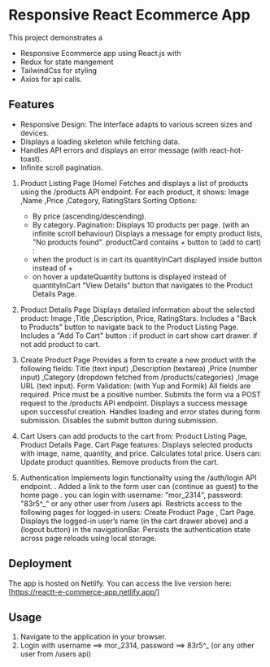 # Responsive React Ecommerce App 
 This project demonstrates a
 - Responsive Ecommerce app using React.js with
  - Redux for state mangement
  -  TailwindCss for styling
  -  Axios for api calls.
 
## Features

- Responsive Design: The interface adapts to various screen sizes and devices.
-  Displays a loading skeleton while fetching data.
-  Handles API errors and displays an error message (with react-hot-toast).
-  Infinite scroll pagination.
  
1. Product Listing Page (Home)
   Fetches and displays a list of products using the /products API endpoint.
   For each product, it shows: Image ,Name ,Price ,Category, RatingStars
   Sorting Options:
     - By price (ascending/descending).
     - By category.
   Pagination: Displays 10 products per page. (with an infinite scroll behaviour)
   Displays a message for empty product lists, "No products found".
   productCard contains + button to (add to cart) :
     - when the product is in cart its quantityInCart displayed inside button instead of +
     - on hover a updateQuantity buttons is displayed instead of quantityInCart
   "View Details" button that navigates to the Product Details Page.

2. Product Details Page
   Displays detailed information about the selected product:
     Image ,Title ,Description, Price,  RatingStars.
   Includes a "Back to Products" button to navigate back to the Product Listing Page.
   Includes a "Add To Cart" button :
     if product in cart show cart drawer.
     if not add product to cart.

4. Create Product Page
   Provides a form to create a new product with the following fields:
   Title (text input) ,Description (textarea) ,Price (number input) ,Category (dropdown fetched from /products/categories) ,Image URL (text input).
   Form Validation: (with Yup and Formik)
     All fields are required.
     Price must be a positive number.
   Submits the form via a POST request to the /products API endpoint.
   Displays a success message upon successful creation.
   Handles loading and error states during form submission.
   Disables the submit button during submission.

5. Cart
   Users can add products to the cart from: Product Listing Page, Product Details Page.
   Cart Page features:
     Displays selected products with image, name, quantity, and price.
     Calculates total price.
     Users can:
       Update product quantities.
       Remove products from the cart.
6. Authentication
     Implements login functionality using the /auth/login API endpoint.
       . Added a link to the form user can (continue as guest) to the home page
       . you can login with  username: "mor_2314", password: "83r5^_" or any other user from /users api.
     Restricts access to the following pages for logged-in users:
        Create Product Page , Cart Page.
     Displays the logged-in user’s name (in the cart drawer above) and a (logout button) in the navigationBar.
     Persists the authentication state across page reloads using local storage.
   
## Deployment
 The app is hosted on Netlify. You can access the live version here: [https://reactt-e-commerce-app.netlify.app/]

## Usage

1. Navigate to the application in your browser.
2. Login with username ==> mor_2314, password ==> 83r5^_ (or any other user from /users api)

